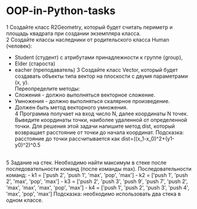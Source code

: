 # OOP-in-Python-tasks
1 Создайте класс R2Geometry, который будет считать периметр
и площадь квадрата при создании экземпляра класса. <br>
2 Создайте классы наследники от родительского класса Human (человек): <br>
  - Student (студент) с атрибутами принадлежности к группе (group),
  -  Elder (староста)
  -   eacher (преподаватель)
3 Создайте класс Vector, который будет создавать объекты типа вектор на плоскости с двумя параметрами (x, y).<br>
Переопределите методы:
  - Сложения - должно выполняться векторное сложение.
  -  Умножения - должно выполняться скалярное произведение.
  -   Должен быть метод векторного умножения.<br>
4 Программа получает на вход число N, далее координаты N точек. Выведите координаты точки, 
наиболее удаленной от определенной точки. Для решения этой задачи напишите
метод dist, который возвращает расстояние от точки до начала координат. 
Подсказка: расстояние до точки рассчитывается как dist=((x_1-x_0)^2+(y1-y0)^2)^0.5
<br>
5 Задание на стек. Необходимо найти максимум в стеке после последовательности команд (после команды max).
Последовательности команд:
  - k1 = ['push 2', 'push 1', 'max', 'pop', 'max']
  - k2 = ['push 1', 'push 2', 'max', 'pop', 'max']
  - k3 = ['push 2', 'push 3', 'push 9', 'push 7', 'push 2',  'max', 'max', 'max', 'pop', 'max']
  - k4 = ['push 1', 'push 2', 'push 3', 'push 4', 'max', 'pop', 'max']
Подсказка: необходимо использовать два стека в одном классе.
